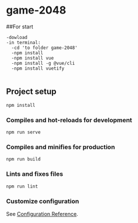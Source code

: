 # game-2048

##For start
```
-dowload 
-in terminal:
  -cd 'to folder game-2048'
  -npm install
  -npm install vue
  -npm install -g @vue/cli
  -npm install vuetify
  
```
## Project setup
```
npm install
```

### Compiles and hot-reloads for development
```
npm run serve
```

### Compiles and minifies for production
```
npm run build
```

### Lints and fixes files
```
npm run lint
```

### Customize configuration
See [Configuration Reference](https://cli.vuejs.org/config/).
